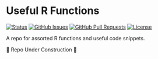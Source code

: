 # Useful R Functions

[![Status](https://www.repostatus.org/badges/latest/wip.svg)]() [![GitHub Issues](https://img.shields.io/github/issues/wjsutton/useful_r_functions.svg)](https://github.com/wjsutton/useful_r_functions/issues) [![GitHub Pull Requests](https://img.shields.io/github/issues-pr/wjsutton/useful_r_functions.svg)](https://github.com/wjsutton/useful_r_functions/pulls) [![License](https://img.shields.io/badge/license-MIT-blue.svg)](/LICENSE)

A repo for assorted R functions and useful code snippets.

:construction: Repo Under Construction :construction: 

